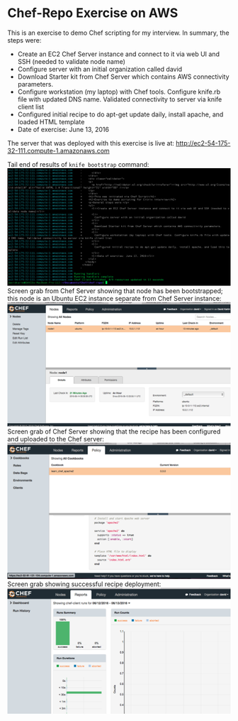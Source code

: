 Chef-Repo Exercise on AWS
===============
This is an exercise to demo Chef scripting for my interview. In summary, the steps were:

* Create an EC2 Chef Server instance and connect to it via web UI and SSH (needed to validate node name)
* Configure server with an initial organization called david
* Download Starter kit from Chef Server which contains AWS connectivity parameters.
* Configure workstation (my laptop) with Chef tools. Configure knife.rb file with updated DNS name. Validated connectivity to server via knife client list
* Configured initial recipe to do apt-get update daily, install apache, and loaded HTML template
* Date of exercise: June 13, 2016

The server that was deployed with this exercise is live at: http://ec2-54-175-32-111.compute-1.amazonaws.com

Tail end of results of `knife bootstrap` command:
![First Image](images/chef_scr_grab.png)
Screen grab from Chef Server showing that node has been bootstrapped; this node is an Ubuntu EC2 instance separate from Chef Server instance:
![Second Image](images/node_scr_grab.png)
Screen grab of Chef Server showing that the recipe has been configured and uploaded to the Chef server:
![Third Image](images/policy_scr_grab.png)
Screen grab showing successful recipe deployment:
![Fourth Image](images/report_scr_grab.png)
